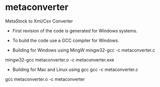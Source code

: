 # metaconverter
MetaStock to Xml/Csv Converter

- First revision of the code is generated for Windows systems. 
- To build the code use a GCC compiler for Windows. 


- Building for Windows using MingW
mingw32-gcc -c metaconverter.c

mingw32-gcc metaconverter.o -c metaconverter.exe

- Building for Mac and Linux using gcc
gcc -c metaconverter.c

gcc metaconverter.o -c metaconverter
